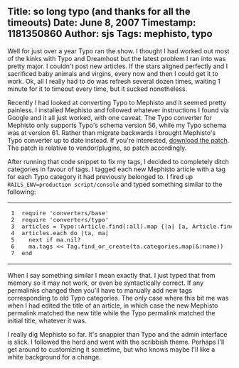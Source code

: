 Title: so long typo (and thanks for all the timeouts)
Date: June 8, 2007
Timestamp: 1181350860
Author: sjs
Tags: mephisto, typo
----

Well for just over a year Typo ran the show. I thought I had worked out most of the kinks with Typo and Dreamhost but the latest problem I ran into was pretty major. I couldn't post new articles. If the stars aligned perfectly and I sacrificed baby animals and virgins, every now and then I could get it to work. Ok, all I really had to do was refresh several dozen times, waiting 1 minute for it to timeout every time, but it sucked nonetheless.

Recently I had looked at converting Typo to Mephisto and it seemed pretty painless. I installed Mephisto and followed whatever instructions I found via Google and it all just worked, with one caveat. The Typo converter for Mephisto only supports Typo's schema version 56, while my Typo schema was at version 61. Rather than migrate backwards I brought Mephisto's Typo converter up to date instead. If you're interested, <a href="/f/mephisto_converters-typo-schema_version_61.patch">download the patch</a>. The patch is relative to vendor/plugins, so patch accordingly.

After running that code snippet to fix my tags, I decided to completely ditch categories in favour of tags. I tagged each new Mephisto article with a tag for each Typo category it had previously belonged to. I fired up <code>RAILS_ENV=production script/console</code> and typed something similar to the following:

<table class="CodeRay"><tr>
  <td class="line_numbers" title="click to toggle" onclick="with (this.firstChild.style) { display = (display == '') ? 'none' : '' }"><pre>1<tt>
</tt>2<tt>
</tt>3<tt>
</tt>4<tt>
</tt>5<tt>
</tt>6<tt>
</tt>7<tt>
</tt></pre></td>
  <td class="code"><pre ondblclick="with (this.style) { overflow = (overflow == 'auto' || overflow == '') ? 'visible' : 'auto' }">require <span class="s"><span class="dl">'</span><span class="k">converters/base</span><span class="dl">'</span></span><tt>
</tt>require <span class="s"><span class="dl">'</span><span class="k">converters/typo</span><span class="dl">'</span></span><tt>
</tt>articles = <span class="co">Typo</span>::<span class="co">Article</span>.find(<span class="sy">:all</span>).map {|a| [a, <span class="co">Article</span>.find_by_permalink(a.permalink)] }<tt>
</tt>articles.each <span class="r">do</span> |ta, ma|<tt>
</tt>  <span class="r">next</span> <span class="r">if</span> ma.nil?<tt>
</tt>  ma.tags &lt;&lt; <span class="co">Tag</span>.find_or_create(ta.categories.map(&amp;<span class="sy">:name</span>))<tt>
</tt><span class="r">end</span></pre></td>
</tr></table>


When I say something similar I mean exactly that. I just typed that from memory so it may not work, or even be syntactically correct. If any permalinks changed then you'll have to manually add new tags corresponding to old Typo categories. The only case where this bit me was when I had edited the title of an article, in which case the new Mephisto permalink matched the new title while the Typo permalink matched the initial title, whatever it was.

I really dig Mephisto so far. It's snappier than Typo and the admin interface is slick. I followed the herd and went with the scribbish theme. Perhaps I'll get around to customizing it sometime, but who knows maybe I'll like a white background for a change.

